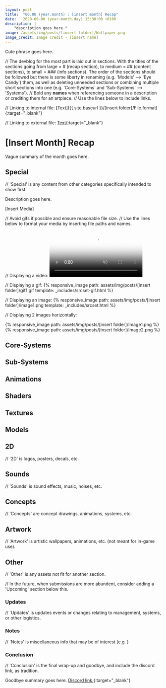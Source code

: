 ```yaml
---
layout: post
title:  "00.00 (year.month) : [insert month] Recap"
date:   2020-00-00 (year-month-day) 15:30:00 +0100
description: |
    "description goes here."
image: /assets/img/posts/[insert folder]/Wallpaper.png
image_credit: Image credit - [insert name]
---
```


Cute phrase goes here.

// The devblog for the most part is laid out in sections. With the titles of the sections going from large = # (recap section), to medium = ## (content sections), to small = ### (info sections). The order of the sections should be followed but there is some liberty in renaming (e.g. 'Models' --> 'Eye Candy') them, as well as deleting unneeded sections or combining multiple short sections into one (e.g. 'Core-Systems' and 'Sub-Systems' --> 'Systems').
// Bold any **names** when referencing someone in a description or crediting them for an artpiece.
// Use the lines below to include links.

// Linking to internal file:
[Text]({{ site.baseurl }}/[insert folder]/File.format){:target="_blank"}

// Linking to external file:
[Text](File.Link){:target="_blank"}

# [Insert Month] Recap

Vague summary of the month goes here.

## Special

// 'Special' is any content from other categories specifically intended to show first.

Description goes here.

[Insert Media]

// Avoid gifs if possible and ensure reasonable file size.
// Use the lines below to format your media by inserting file paths and names.

// Displaying a video:
<video autoplay="autoplay" muted loop="loop" poster="{{ site.baseurl }}/assets/img/posts/[insert folder]/VideoThumbnail.png">
  <source src="{{ site.baseurl }}/assets/img/posts/[insert folder]/Video.webm" type="video/webm">
  <source src="{{ site.baseurl }}/assets/img/posts/[insert folder]/Video.mp4" type="video/mp4">
</video>

// Displaying a gif:
{% responsive_image path: assets/img/posts/[insert folder]/gif1.gif template: _includes/srcset-gif.html %}

// Displaying an image:
{% responsive_image path: assets/img/posts/[insert folder]/image1.png template: _includes/srcset.html %}

// Displaying 2 images horizontally:
<div class='horizontal-2' markdown='1'>
{% responsive_image path: assets/img/posts/[insert folder]/Image1.png %}
{% responsive_image path: assets/img/posts/[insert folder]/Image2.png %}
</div>

## Core-Systems

## Sub-Systems

## Animations

## Shaders

## Textures

## Models

## 2D

// '2D' is logos, posters, decals, etc.

## Sounds

// 'Sounds' is sound effects, music, noises, etc.

## Concepts

// 'Concepts' are concept drawings, animations, systems, etc.

## Artwork

// 'Artwork' is artistic wallpapers, animations, etc. (not meant for in-game use).

## Other

// 'Other' is any assets not fit for another section.

// In the future, when submissions are more abundent, consider adding a 'Upcoming' section below this.

### Updates

// 'Updates' is updates events or changes relating to management, systems, or other logistics.

### Notes

// 'Notes' is miscellaneous info that may be of interest (e.g. )

### Conclusion

// 'Conclusion' is the final wrap-up and goodbye, and include the discord link, as tradition.

Goodbye summary goes here. [Discord link.](https://discord.gg/3ny9tdH){:target="_blank"}
